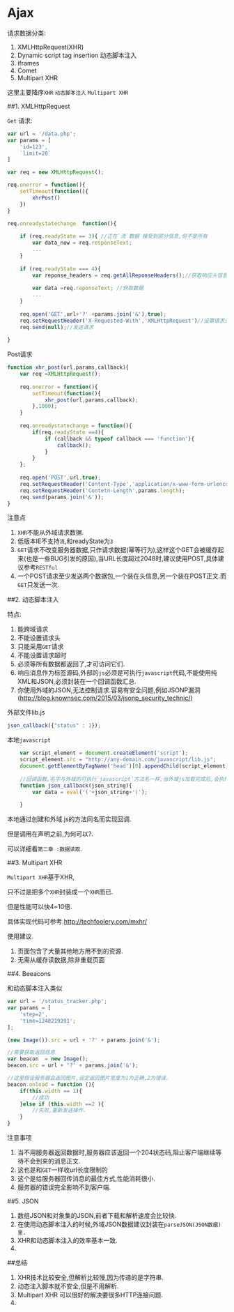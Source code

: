 # Ajax

请求数据分类:

1. XMLHttpRequest(XHR)
2. Dynamic script tag insertion 动态脚本注入
3. iframes
4. Comet
5. Multipart XHR

这里主要降序`XHR` `动态脚本注入` `Multipart XHR`

##1. XMLHttpRequest

`Get` 请求:
```javascript
var url = '/data.php';
var params = [
    'id=123',
    `limit=20`
]

var req = new XMLHttpRequest();

req.onerror = function(){
    setTimeout(function(){
        xhrPost()
    })
}
    
req.onreadystatechange  function(){

    if (req.readyState == 3){ //正在`流`数据 接受到部分信息,但不是所有
        var data_now = req.responseText;
        ...
    }
    
    if (req.readyState === 4){
        var reponse_headers = req.getAllReponseHeaders();//获取响应头信息
        
        var data =req.reponseText; //获取数据
        ...
    }
    
    req.open('GET',url+'?' +params.join('&'),true);
    req.setRequestHeader('X-Requested-With','XMLHttpRequest')//设置请求头信息.
    req.send(null);//发送请求
    
}
```

Post请求
```javascript
function xhr_post(url,params,callback){
    var req =XMLHttpRequest();
    
    req.onerror = function(){
        setTimeout(function(){
            xhr_post(url,params,callback);
        },1000);
    }
    
    req.onreadystatechange = function(){
        if(req.readyState ==4){
            if (callback && typeof callback === 'function'){
                callback();
            }
        }
    };
    
    req.open('POST',url,true);
    req.setRequestHeader('Content-Type','application/x-www-form-urlencoded');
    req.setRequestHeader('Contetn-Length',params.length);
    req.send(params.join('&'));
}

```

注意点

1. `XHR`不能从外域请求数据.
2. 低版本IE不支持`流`,和readyState为`3`
3. `GET`请求不改变服务器数据,只作请求数据(幂等行为),这样这个GET会被缓存起来(也是一些BUG引发的原因),当URL长度超过2048时,建议使用POST,具体建议参考`RESTful`
4. 一个POST请求至少发送两个数据包,一个装在头信息,另一个装在POST正文.而`GET`只发送一次.

##2. 动态脚本注入

特点:

1. 能跨域请求
2. 不能设置请求头
3. 只能采用`GET`请求
4. 不能设置请求超时
5. 必须等所有数据都返回了,才可访问它们.
6. 响应消息作为标签源码,外部的`js`必须是可执行`javascript`代码,不能使用纯XML和JSON,必须封装在一个回调函数汇总. 
7. 你使用外域的JSON,无法控制请求.容易有安全问题,例如JSONP漏洞(<http://blog.knownsec.com/2015/03/jsonp_security_technic/>)

外部文件lib.js
```javascript
json_callback({"status" : 1});
```
本地`javascript`
```javascript
    var script_element = document.createElement('script');
    script_element.src = "http://any-domain.com/javascript/lib.js";
    document.getElementByTagName('head')[0].appendChild(script_element);
    
    //回调函数,名字与外域的可执行`javascript`方法名一样,当外域js加载完成后,会执行json_callback(json_string)方法;
    function json_callback(json_string){
        var data = eval('('+json_string+')');
        
    }
```

本地通过创建和外域.js的方法同名而实现回调.

但是调用在声明之前,为何可以?.

可以详细看`第二章 :数据读取`.

##3. Multipart XHR

`Multipart XHR`基于XHR,

只不过是把多个`XHR`封装成一个`XHR`而已.

但是性能可以快4~10倍.

具体实现代码可参考.<http://techfoolery.com/mxhr/>

使用建议.

1. 页面包含了大量其他地方用不到的资源.
2. 无需从缓存读数据,除非重载页面

##4. Beeacons

和动态脚本注入类似
```javascript
var url = '/status_tracker.php';
var params = [
    'step=2',
    'time=1248219291';
];

(new Image()).src = url + '?' + params.join('&');

//需要获取返回信息
var beacon  = new Image();
beacon.src = url + '?' + params.join('&');

//这里假设服务器会返回图片,设定返回图片宽度为1为正确,2为错误.
beacon.onload = function (){
    if(this.width == 1){
        //成功
    }else if (this.width ==2 ){
        //失败,重新发送操作.
    }
}
```
注意事项

1. 当不用服务器返回数据时,服务器应该返回一个204状态码,阻止客户端继续等待不会到来的消息正文.
2. 这也是和`GET`一样收url长度限制的
3. 这个是给服务器回传消息的最佳方式,性能消耗很小.
4. 服务器的错误完全影响不到客户端.

##5. JSON

1. 数组JSON和对象集的JSON,前者下载和解析速度会比较快.
2. 在使用动态脚本注入的时候,外域JSON数据建议封装在`parseJSON(JSON数据)里.`
3. XHR和动态脚本注入的效率基本一致.
4. 
##总结

1. XHR技术比较安全,但解析比较慢,因为传递的是字符串.
2. 动态注入脚本就不安全,但是不用解析.
3. Multipart XHR 可以很好的解决要很多HTTP连接问题.
4. 